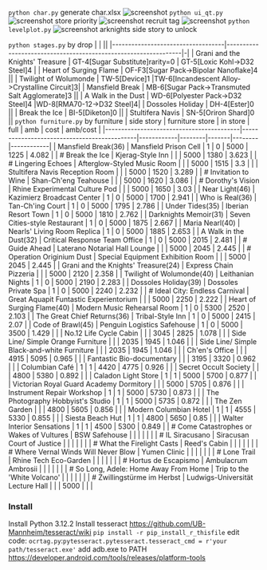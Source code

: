 ```python char.py``` generate char.xlsx 
![screenshot](screenshot/charxlsx.png)
```python ui_qt.py```
![screenshot](screenshot/farm.png)
store priority
![screenshot](screenshot/event_store_priority.png)
recruit tag
![screenshot](screenshot/tag.png)
```python levelplot.py```
![screenshot](screenshot/levelplot.png)
arknights side story to unlock

```python stages.py``` by drop 
|                                   |                                                                ||
|-----------------------------------|----------------------------------------------------------------|-|
| Grani and the Knights' Treasure | GT-4[Sugar Substitute]rarity=0            | GT-5[Loxic Kohl->D32 Steel]4 |
| Heart of Surging Flame          | OF-F3[Sugar Pack->Bipolar Nanoflake]4                        ||
| Twilight of Wolumonde           | TW-5[Device]1      |TW-6[Incandescent Alloy->Crystalline Circuit]3|
| Mansfield Break                 | MB-6[Sugar Pack->Transmuted Salt Agglomerate]3               ||
| A Walk in the Dust              | WD-6[Polyester Pack->D32 Steel]4       |WD-8[RMA70-12->D32 Steel]4|
| Dossoles Holiday                | DH-4[Ester]0                                                 ||
| Break the Ice                   | BI-5[Diketon]0                                               ||
| Stultifera Navis                | SN-5[Oriron Shard]0                                          ||
```python furniture.py``` by furniture
| side story                               | furniture store                             | in store   | full   | amb   | cost   | amb/cost   |
|------------------------------------------|---------------------------------------------|------------|--------|-------|--------|------------|
| Mansfield Break(36)                      | Mansfield Prison Cell                       | 1          | 0      | 5000  | 1225   | 4.082      |
| # Break the Ice                          | Kjerag-Style Inn                            |            |        | 5000  | 1380   | 3.623      |
| # Lingering Echoes                       | Afterglow-Styled Music Room                 |            |        | 5000  | 1515   | 3.3        |
|                                          | Stultifera Navis Reception Room             |            |        | 5000  | 1520   | 3.289      |
| # Invitation to Wine                     | Shan-Ch'eng Teahouse                        |            |        | 5000  | 1620   | 3.086      |
| # Dorothy's Vision                       | Rhine Experimental Culture Pod              |            |        | 5000  | 1650   | 3.03       |
| Near Light(46)                           | Kazimierz Broadcast Center                  | 1          | 0      | 5000  | 1700   | 2.941      |
| Who is Real(36)                          | Tan-Ch'ing Court                            | 1          | 0      | 5000  | 1795   | 2.786      |
| Under Tides(35)                          | Iberian Resort Town                         | 1          | 0      | 5000  | 1810   | 2.762      |
| Darknights Memoir(31)                    | Seven Cities-style Restaurant               | 1          | 0      | 5000  | 1875   | 2.667      |
| Maria Nearl(40)                          | Nearls' Living Room Replica                 | 1          | 0      | 5000  | 1885   | 2.653      |
| A Walk in the Dust(32)                   | Critical Response Team Office               | 1          | 0      | 5000  | 2015   | 2.481      |
| # Guide Ahead                            | Laterano Notarial Hall Lounge               |            |        | 5000  | 2045   | 2.445      |
| # Operation Originium Dust               | Special Equipment Exhibition Room           |            |        | 5000  | 2045   | 2.445      |
| Grani and the Knights' Treasure(24)      | Express Chain Pizzeria                      |            |        | 5000  | 2120   | 2.358      |
| Twilight of Wolumonde(40)                | Leithanian Nights                           | 1          | 0      | 5000  | 2190   | 2.283      |
| Dossoles Holiday(39)                     | Dossoles Private Spa                        | 1          | 0      | 5000  | 2240   | 2.232      |
| # Ideal City: Endless Carnival           | Great Aquapit Funtastic Experientorium      |            |        | 5000  | 2250   | 2.222      |
| Heart of Surging Flame(40)               | Modern Music Rehearsal Room                 | 1          | 0      | 5300  | 2520   | 2.103      |
| The Great Chief Returns(36)              | Tribal-Style Inn                            | 1          | 0      | 5000  | 2415   | 2.07       |
| Code of Brawl(45)                        | Penguin Logistics Safehouse                 | 1          | 0      | 5000  | 3500   | 1.429      |
|                                          | No.12 Life Cycle Cabin                      |            |        | 3045  | 2825   | 1.078      |
|                                          | Side Line/ Simple Orange Furniture          |            |        | 2035  | 1945   | 1.046      |
|                                          | Side Line/ Simple Black-and-white Furniture |            |        | 2035  | 1945   | 1.046      |
|                                          | Ch'en's Office                              |            |        | 4915  | 5095   | 0.965      |
|                                          | Fantastic Bio-documentary                   |            |        | 3195  | 3320   | 0.962      |
|                                          | Columbian Café                              | 1          | 1      | 4420  | 4775   | 0.926      |
|                                          | Secret Occult Society                       |            |        | 4800  | 5380   | 0.892      |
|                                          | Caladon Light Store                         | 1          | 1      | 5000  | 5700   | 0.877      |
|                                          | Victorian Royal Guard Academy Dormitory     |            |        | 5000  | 5705   | 0.876      |
|                                          | Instrument Repair Workshop                  | 1          | 1      | 5000  | 5730   | 0.873      |
|                                          | The Photography Hobbyist's Studio           | 1          | 1      | 5000  | 5735   | 0.872      |
|                                          | The Zen Garden                              |            |        | 4800  | 5605   | 0.856      |
|                                          | Modern Columbian Hotel                      | 1          | 1      | 4555  | 5330   | 0.855      |
|                                          | Siesta Beach Hut                            | 1          | 1      | 4800  | 5650   | 0.85       |
|                                          | Walter Interior Sensations                  | 1          | 1      | 4500  | 5300   | 0.849      |
| # Come Catastrophes or Wakes of Vultures | BSW Safehouse                               |            |        |       |        |            |
| # IL Siracusano                          | Siracusan Court of Justice                  |            |        |       |        |            |
| # What the Firelight Casts               | Reed's Cabin                                |            |        |       |        |            |
| # Where Vernal Winds Will Never Blow     | Yumen Clinic                                |            |        |       |        |            |
| # Lone Trail                             | Rhine Tech Eco-Garden                       |            |        |       |        |            |
| # Hortus de Escapismo                    | Ambulacrum Ambrosii                         |            |        |       |        |            |
| # So Long, Adele: Home Away From Home    | Trip to the 'White Volcano'                 |            |        |       |        |            |
| # Zwillingstürme im Herbst               | Ludwigs-Universität Lecture Hall            |            |        | 5000  |        |            |
### Install
Install Python 3.12.2
Install tesseract https://github.com/UB-Mannheim/tesseract/wiki
```pip install -r pip_install_r_thisfile```
edit code:   ```ocrtag.py```:```pytesseract.pytesseract.tesseract_cmd = r'your path/tesseract.exe'```
add adb.exe to PATH https://developer.android.com/tools/releases/platform-tools


